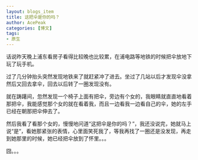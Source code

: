```yaml
---
layout: blogs_item
title: 这把伞是你的吗？
author: AcePeak
categories: [博文]
tags: 
- 原生
---
```


话说昨天晚上浦东看房子看得比较晚也比较累，在浦电路等地铁的时候把伞放地下玩了玩手机。


过了几分钟抬头突然发现地铁来了就赶紧冲了进去。坐过了几站以后才发现伞没拿然后又回去拿伞，回去以后转了一圈发现没有。


就在踌躇间，忽然发现一个椅子上面有把伞，旁边有个女的，我眼睛就直直地看着那把伞，我能感觉那个女的就在看着我，而且一边看我一边看自己的伞，她的左手已经在朝那把伞伸去了。


然后我看了看那个女的，慢慢地问道“这把伞是你的吗？”，我还没说完，她就马上说“是“，看她那紧张的表情，心里面笑死我了，等我再找了一圈还是没发现，再走到她那里的时候，她已经把伞放到了怀里。。。


囧。。。